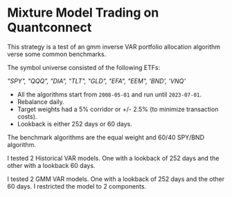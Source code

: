 # Mixture Model Trading on Quantconnect

This strategy is a test of an gmm inverse VAR portfolio allocation algorithm verse some common benchmarks. 

The symbol universe consisted of the following ETFs:

_"SPY", "QQQ", "DIA", "TLT", "GLD", "EFA", "EEM", 'BND', 'VNQ'_

- All the algorithms start from `2008-05-01` and run until `2023-07-01`.
- Rebalance daily.
- Target weights had a 5% corridor or +/- 2.5% (to minimize transaction costs). 
- Lookback is either 252 days or 60 days. 

The benchmark algorithms are the equal weight and 60/40 SPY/BND algorithm. 

I tested 2 Historical VAR models. 
One with a lookback of 252 days and the other with a lookback 60 days. 

I tested 2 GMM VAR models.
One with a lookback of 252 days and the other 60 days. 
I restricted the model to 2 components.

